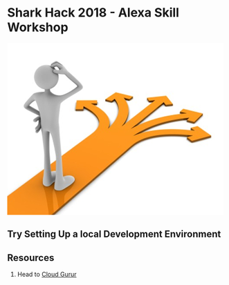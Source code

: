 # Shark Hack 2018 - Alexa Skill Workshop
![Setup](../images/Future.png)

## Try Setting Up a local Development Environment

## Resources
1. Head to [Cloud Gurur](https://github.com/ACloudGuru/alexacourse)
